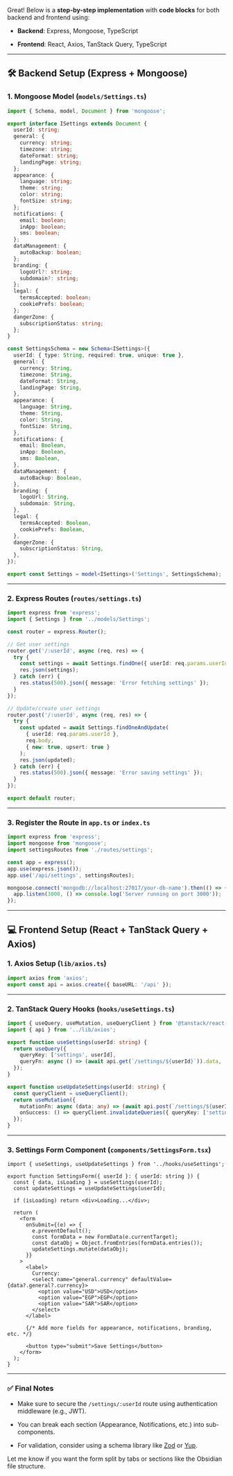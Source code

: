 Great! Below is a **step-by-step implementation** with **code blocks** for both backend and frontend using:

- **Backend**: Express, Mongoose, TypeScript
    
- **Frontend**: React, Axios, TanStack Query, TypeScript
    

---

## 🛠️ Backend Setup (Express + Mongoose)

### 1. **Mongoose Model (`models/Settings.ts`)**

```ts
import { Schema, model, Document } from 'mongoose';

export interface ISettings extends Document {
  userId: string;
  general: {
    currency: string;
    timezone: string;
    dateFormat: string;
    landingPage: string;
  };
  appearance: {
    language: string;
    theme: string;
    color: string;
    fontSize: string;
  };
  notifications: {
    email: boolean;
    inApp: boolean;
    sms: boolean;
  };
  dataManagement: {
    autoBackup: boolean;
  };
  branding: {
    logoUrl?: string;
    subdomain?: string;
  };
  legal: {
    termsAccepted: boolean;
    cookiePrefs: boolean;
  };
  dangerZone: {
    subscriptionStatus: string;
  };
}

const SettingsSchema = new Schema<ISettings>({
  userId: { type: String, required: true, unique: true },
  general: {
    currency: String,
    timezone: String,
    dateFormat: String,
    landingPage: String,
  },
  appearance: {
    language: String,
    theme: String,
    color: String,
    fontSize: String,
  },
  notifications: {
    email: Boolean,
    inApp: Boolean,
    sms: Boolean,
  },
  dataManagement: {
    autoBackup: Boolean,
  },
  branding: {
    logoUrl: String,
    subdomain: String,
  },
  legal: {
    termsAccepted: Boolean,
    cookiePrefs: Boolean,
  },
  dangerZone: {
    subscriptionStatus: String,
  },
});

export const Settings = model<ISettings>('Settings', SettingsSchema);
```

---

### 2. **Express Routes (`routes/settings.ts`)**

```ts
import express from 'express';
import { Settings } from '../models/Settings';

const router = express.Router();

// Get user settings
router.get('/:userId', async (req, res) => {
  try {
    const settings = await Settings.findOne({ userId: req.params.userId });
    res.json(settings);
  } catch (err) {
    res.status(500).json({ message: 'Error fetching settings' });
  }
});

// Update/create user settings
router.post('/:userId', async (req, res) => {
  try {
    const updated = await Settings.findOneAndUpdate(
      { userId: req.params.userId },
      req.body,
      { new: true, upsert: true }
    );
    res.json(updated);
  } catch (err) {
    res.status(500).json({ message: 'Error saving settings' });
  }
});

export default router;
```

---

### 3. **Register the Route in `app.ts` or `index.ts`**

```ts
import express from 'express';
import mongoose from 'mongoose';
import settingsRoutes from './routes/settings';

const app = express();
app.use(express.json());
app.use('/api/settings', settingsRoutes);

mongoose.connect('mongodb://localhost:27017/your-db-name').then(() => {
  app.listen(3000, () => console.log('Server running on port 3000'));
});
```

---

## 💻 Frontend Setup (React + TanStack Query + Axios)

### 1. **Axios Setup (`lib/axios.ts`)**

```ts
import axios from 'axios';
export const api = axios.create({ baseURL: '/api' });
```

---

### 2. **TanStack Query Hooks (`hooks/useSettings.ts`)**

```ts
import { useQuery, useMutation, useQueryClient } from '@tanstack/react-query';
import { api } from '../lib/axios';

export function useSettings(userId: string) {
  return useQuery({
    queryKey: ['settings', userId],
    queryFn: async () => (await api.get(`/settings/${userId}`)).data,
  });
}

export function useUpdateSettings(userId: string) {
  const queryClient = useQueryClient();
  return useMutation({
    mutationFn: async (data: any) => (await api.post(`/settings/${userId}`, data)).data,
    onSuccess: () => queryClient.invalidateQueries({ queryKey: ['settings', userId] }),
  });
}
```

---

### 3. **Settings Form Component (`components/SettingsForm.tsx`)**

```tsx
import { useSettings, useUpdateSettings } from '../hooks/useSettings';

export function SettingsForm({ userId }: { userId: string }) {
  const { data, isLoading } = useSettings(userId);
  const updateSettings = useUpdateSettings(userId);

  if (isLoading) return <div>Loading...</div>;

  return (
    <form
      onSubmit={(e) => {
        e.preventDefault();
        const formData = new FormData(e.currentTarget);
        const dataObj = Object.fromEntries(formData.entries());
        updateSettings.mutate(dataObj);
      }}
    >
      <label>
        Currency:
        <select name="general.currency" defaultValue={data?.general?.currency}>
          <option value="USD">USD</option>
          <option value="EGP">EGP</option>
          <option value="SAR">SAR</option>
        </select>
      </label>

      {/* Add more fields for appearance, notifications, branding, etc. */}

      <button type="submit">Save Settings</button>
    </form>
  );
}
```

---

### ✅ Final Notes

- Make sure to secure the `/settings/:userId` route using authentication middleware (e.g., JWT).
    
- You can break each section (Appearance, Notifications, etc.) into sub-components.
    
- For validation, consider using a schema library like [Zod](https://zod.dev/) or [Yup](https://github.com/jquense/yup).
    

Let me know if you want the form split by tabs or sections like the Obsidian file structure.